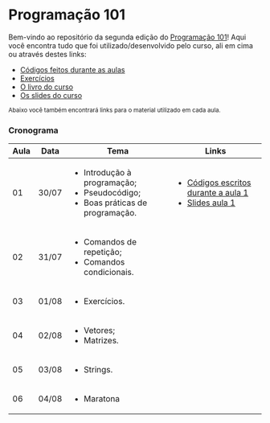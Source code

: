 # Programação 101
Bem-vindo ao repositório da segunda edição do [Programação 101](http://programacao101.com)! Aqui você encontra tudo que foi utilizado/desenvolvido pelo curso, ali em cima ou através destes links:

- [Códigos feitos durante as aulas](https://github.com/programacao101/programacao101/tree/master/2018.2/codigos)
- [Exercícios](https://github.com/programacao101/programacao101/tree/master/2018.2/exercicios)
- [O livro do curso](https://github.com/programacao101/programacao101/tree/master/2018.2/livro)
- [Os slides do curso](https://github.com/programacao101/programacao101/tree/master/2018.2/slides)

<sub>Abaixo você também encontrará links para o material utilizado em cada aula.</sub>

### Cronograma


| Aula | Data | Tema | Links |
|------|------|------|-------|
| 01 | 30/07 | <ul><li>Introdução à programação;</li><li>Pseudocódigo;</li><li>Boas práticas de programação.</li></ul> | <ul><li>[Códigos escritos durante a aula 1]</li><li>[Slides aula 1]</li></ul>  |
| 02 | 31/07 | <ul><li>Comandos de repetição;</li><li>Comandos condicionais.</li></ul> | |
| 03 | 01/08 | <ul><li>Exercícios.</li></ul> | |
| 04 | 02/08 | <ul><li>Vetores;</li><li>Matrizes.</li></ul> | |
| 05 | 03/08 | <ul><li>Strings.</li></ul> | |
| 06 | 04/08 | <ul><li>Maratona</li></ul> | |

[Códigos escritos durante a aula 1]:https://github.com/programacao101/programacao101/tree/feature/2018-2/codigos/aula1
[Slides aula 1]:https://github.com/programacao101/programacao101/tree/feature/2018-2/slides/aula1
